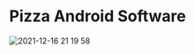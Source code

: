 # Pizza Android Software

![2021-12-16 21 19 58](https://user-images.githubusercontent.com/73158697/146493902-5520a569-bc20-4d12-8f83-d43a7235d325.gif)
